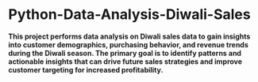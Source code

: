 # Python-Data-Analysis-Diwali-Sales
**This project performs data analysis on Diwali sales data to gain insights into customer demographics, purchasing behavior, and revenue trends during the Diwali season. The primary goal is to identify patterns and actionable insights that can drive future sales strategies and improve customer targeting for increased profitability.**

